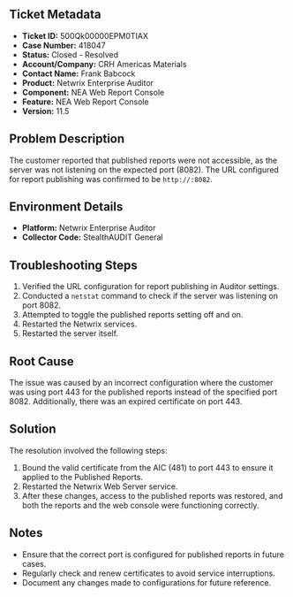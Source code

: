 ## Ticket Metadata
- **Ticket ID:** 500Qk00000EPM0TIAX
- **Case Number:** 418047
- **Status:** Closed - Resolved
- **Account/Company:** CRH Americas Materials
- **Contact Name:** Frank Babcock
- **Product:** Netwrix Enterprise Auditor
- **Component:** NEA Web Report Console
- **Feature:** NEA Web Report Console
- **Version:** 11.5

## Problem Description
The customer reported that published reports were not accessible, as the server was not listening on the expected port (8082). The URL configured for report publishing was confirmed to be `http://:8082`.

## Environment Details
- **Platform:** Netwrix Enterprise Auditor
- **Collector Code:** StealthAUDIT General

## Troubleshooting Steps
1. Verified the URL configuration for report publishing in Auditor settings.
2. Conducted a `netstat` command to check if the server was listening on port 8082.
3. Attempted to toggle the published reports setting off and on.
4. Restarted the Netwrix services.
5. Restarted the server itself.

## Root Cause
The issue was caused by an incorrect configuration where the customer was using port 443 for the published reports instead of the specified port 8082. Additionally, there was an expired certificate on port 443.

## Solution
The resolution involved the following steps:
1. Bound the valid certificate from the AIC (481) to port 443 to ensure it applied to the Published Reports.
2. Restarted the Netwrix Web Server service.
3. After these changes, access to the published reports was restored, and both the reports and the web console were functioning correctly.

## Notes
- Ensure that the correct port is configured for published reports in future cases.
- Regularly check and renew certificates to avoid service interruptions.
- Document any changes made to configurations for future reference.
